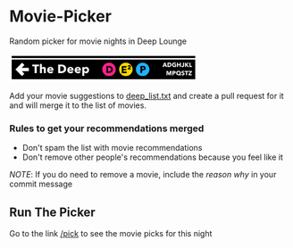 # Movie-Picker
Random picker for movie nights in Deep Lounge

<img src="assets/deep_mta_logo.png" height="50" />

Add your movie suggestions to [deep_list.txt](https://github.com/tareqdandachi/Movie-Picker/blob/master/deep_list.txt) and create a pull request for it and will merge it to the list of movies.

### Rules to get your recommendations merged

- Don't spam the list with movie recommendations
- Don't remove other people's recommendations because you feel like it


*NOTE*: If you do need to remove a movie, include the *reason why* in your commit message

## Run The Picker

Go to the link [/pick](https://tareqdandachi.github.io/Movie-Picker/pick) to see the movie picks for this night
